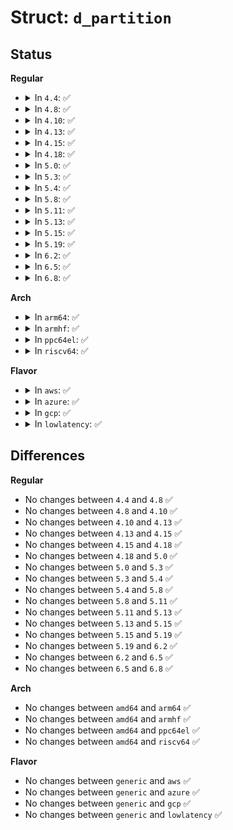 # Struct: <code>d_partition</code>

## Status
<b>Regular</b>
<ul>
<li>
<details>
<summary>In <code>4.4</code>: ✅</summary>

```c
struct d_partition {
    __le32 p_size;
    __le32 p_offset;
    __le32 p_fsize;
    u8 p_fstype;
    u8 p_frag;
    __le16 p_cpg;
};
```
</details>
</li>
<li>
<details>
<summary>In <code>4.8</code>: ✅</summary>

```c
struct d_partition {
    __le32 p_size;
    __le32 p_offset;
    __le32 p_fsize;
    u8 p_fstype;
    u8 p_frag;
    __le16 p_cpg;
};
```
</details>
</li>
<li>
<details>
<summary>In <code>4.10</code>: ✅</summary>

```c
struct d_partition {
    __le32 p_size;
    __le32 p_offset;
    __le32 p_fsize;
    u8 p_fstype;
    u8 p_frag;
    __le16 p_cpg;
};
```
</details>
</li>
<li>
<details>
<summary>In <code>4.13</code>: ✅</summary>

```c
struct d_partition {
    __le32 p_size;
    __le32 p_offset;
    __le32 p_fsize;
    u8 p_fstype;
    u8 p_frag;
    __le16 p_cpg;
};
```
</details>
</li>
<li>
<details>
<summary>In <code>4.15</code>: ✅</summary>

```c
struct d_partition {
    __le32 p_size;
    __le32 p_offset;
    __le32 p_fsize;
    u8 p_fstype;
    u8 p_frag;
    __le16 p_cpg;
};
```
</details>
</li>
<li>
<details>
<summary>In <code>4.18</code>: ✅</summary>

```c
struct d_partition {
    __le32 p_size;
    __le32 p_offset;
    __le32 p_fsize;
    u8 p_fstype;
    u8 p_frag;
    __le16 p_cpg;
};
```
</details>
</li>
<li>
<details>
<summary>In <code>5.0</code>: ✅</summary>

```c
struct d_partition {
    __le32 p_size;
    __le32 p_offset;
    __le32 p_fsize;
    u8 p_fstype;
    u8 p_frag;
    __le16 p_cpg;
};
```
</details>
</li>
<li>
<details>
<summary>In <code>5.3</code>: ✅</summary>

```c
struct d_partition {
    __le32 p_size;
    __le32 p_offset;
    __le32 p_fsize;
    u8 p_fstype;
    u8 p_frag;
    __le16 p_cpg;
};
```
</details>
</li>
<li>
<details>
<summary>In <code>5.4</code>: ✅</summary>

```c
struct d_partition {
    __le32 p_size;
    __le32 p_offset;
    __le32 p_fsize;
    u8 p_fstype;
    u8 p_frag;
    __le16 p_cpg;
};
```
</details>
</li>
<li>
<details>
<summary>In <code>5.8</code>: ✅</summary>

```c
struct d_partition {
    __le32 p_size;
    __le32 p_offset;
    __le32 p_fsize;
    u8 p_fstype;
    u8 p_frag;
    __le16 p_cpg;
};
```
</details>
</li>
<li>
<details>
<summary>In <code>5.11</code>: ✅</summary>

```c
struct d_partition {
    __le32 p_size;
    __le32 p_offset;
    __le32 p_fsize;
    u8 p_fstype;
    u8 p_frag;
    __le16 p_cpg;
};
```
</details>
</li>
<li>
<details>
<summary>In <code>5.13</code>: ✅</summary>

```c
struct d_partition {
    __le32 p_size;
    __le32 p_offset;
    __le32 p_fsize;
    u8 p_fstype;
    u8 p_frag;
    __le16 p_cpg;
};
```
</details>
</li>
<li>
<details>
<summary>In <code>5.15</code>: ✅</summary>

```c
struct d_partition {
    __le32 p_size;
    __le32 p_offset;
    __le32 p_fsize;
    u8 p_fstype;
    u8 p_frag;
    __le16 p_cpg;
};
```
</details>
</li>
<li>
<details>
<summary>In <code>5.19</code>: ✅</summary>

```c
struct d_partition {
    __le32 p_size;
    __le32 p_offset;
    __le32 p_fsize;
    u8 p_fstype;
    u8 p_frag;
    __le16 p_cpg;
};
```
</details>
</li>
<li>
<details>
<summary>In <code>6.2</code>: ✅</summary>

```c
struct d_partition {
    __le32 p_size;
    __le32 p_offset;
    __le32 p_fsize;
    u8 p_fstype;
    u8 p_frag;
    __le16 p_cpg;
};
```
</details>
</li>
<li>
<details>
<summary>In <code>6.5</code>: ✅</summary>

```c
struct d_partition {
    __le32 p_size;
    __le32 p_offset;
    __le32 p_fsize;
    u8 p_fstype;
    u8 p_frag;
    __le16 p_cpg;
};
```
</details>
</li>
<li>
<details>
<summary>In <code>6.8</code>: ✅</summary>

```c
struct d_partition {
    __le32 p_size;
    __le32 p_offset;
    __le32 p_fsize;
    u8 p_fstype;
    u8 p_frag;
    __le16 p_cpg;
};
```
</details>
</li>
</ul>
<b>Arch</b>
<ul>
<li>
<details>
<summary>In <code>arm64</code>: ✅</summary>

```c
struct d_partition {
    __le32 p_size;
    __le32 p_offset;
    __le32 p_fsize;
    u8 p_fstype;
    u8 p_frag;
    __le16 p_cpg;
};
```
</details>
</li>
<li>
<details>
<summary>In <code>armhf</code>: ✅</summary>

```c
struct d_partition {
    __le32 p_size;
    __le32 p_offset;
    __le32 p_fsize;
    u8 p_fstype;
    u8 p_frag;
    __le16 p_cpg;
};
```
</details>
</li>
<li>
<details>
<summary>In <code>ppc64el</code>: ✅</summary>

```c
struct d_partition {
    __le32 p_size;
    __le32 p_offset;
    __le32 p_fsize;
    u8 p_fstype;
    u8 p_frag;
    __le16 p_cpg;
};
```
</details>
</li>
<li>
<details>
<summary>In <code>riscv64</code>: ✅</summary>

```c
struct d_partition {
    __le32 p_size;
    __le32 p_offset;
    __le32 p_fsize;
    u8 p_fstype;
    u8 p_frag;
    __le16 p_cpg;
};
```
</details>
</li>
</ul>
<b>Flavor</b>
<ul>
<li>
<details>
<summary>In <code>aws</code>: ✅</summary>

```c
struct d_partition {
    __le32 p_size;
    __le32 p_offset;
    __le32 p_fsize;
    u8 p_fstype;
    u8 p_frag;
    __le16 p_cpg;
};
```
</details>
</li>
<li>
<details>
<summary>In <code>azure</code>: ✅</summary>

```c
struct d_partition {
    __le32 p_size;
    __le32 p_offset;
    __le32 p_fsize;
    u8 p_fstype;
    u8 p_frag;
    __le16 p_cpg;
};
```
</details>
</li>
<li>
<details>
<summary>In <code>gcp</code>: ✅</summary>

```c
struct d_partition {
    __le32 p_size;
    __le32 p_offset;
    __le32 p_fsize;
    u8 p_fstype;
    u8 p_frag;
    __le16 p_cpg;
};
```
</details>
</li>
<li>
<details>
<summary>In <code>lowlatency</code>: ✅</summary>

```c
struct d_partition {
    __le32 p_size;
    __le32 p_offset;
    __le32 p_fsize;
    u8 p_fstype;
    u8 p_frag;
    __le16 p_cpg;
};
```
</details>
</li>
</ul>

## Differences
<b>Regular</b>
<ul>
<li>
No changes between <code>4.4</code> and <code>4.8</code> ✅
</li>
<li>
No changes between <code>4.8</code> and <code>4.10</code> ✅
</li>
<li>
No changes between <code>4.10</code> and <code>4.13</code> ✅
</li>
<li>
No changes between <code>4.13</code> and <code>4.15</code> ✅
</li>
<li>
No changes between <code>4.15</code> and <code>4.18</code> ✅
</li>
<li>
No changes between <code>4.18</code> and <code>5.0</code> ✅
</li>
<li>
No changes between <code>5.0</code> and <code>5.3</code> ✅
</li>
<li>
No changes between <code>5.3</code> and <code>5.4</code> ✅
</li>
<li>
No changes between <code>5.4</code> and <code>5.8</code> ✅
</li>
<li>
No changes between <code>5.8</code> and <code>5.11</code> ✅
</li>
<li>
No changes between <code>5.11</code> and <code>5.13</code> ✅
</li>
<li>
No changes between <code>5.13</code> and <code>5.15</code> ✅
</li>
<li>
No changes between <code>5.15</code> and <code>5.19</code> ✅
</li>
<li>
No changes between <code>5.19</code> and <code>6.2</code> ✅
</li>
<li>
No changes between <code>6.2</code> and <code>6.5</code> ✅
</li>
<li>
No changes between <code>6.5</code> and <code>6.8</code> ✅
</li>
</ul>
<b>Arch</b>
<ul>
<li>
No changes between <code>amd64</code> and <code>arm64</code> ✅
</li>
<li>
No changes between <code>amd64</code> and <code>armhf</code> ✅
</li>
<li>
No changes between <code>amd64</code> and <code>ppc64el</code> ✅
</li>
<li>
No changes between <code>amd64</code> and <code>riscv64</code> ✅
</li>
</ul>
<b>Flavor</b>
<ul>
<li>
No changes between <code>generic</code> and <code>aws</code> ✅
</li>
<li>
No changes between <code>generic</code> and <code>azure</code> ✅
</li>
<li>
No changes between <code>generic</code> and <code>gcp</code> ✅
</li>
<li>
No changes between <code>generic</code> and <code>lowlatency</code> ✅
</li>
</ul>
